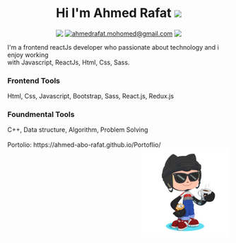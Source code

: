 
<h1 align="center">Hi I'm Ahmed Rafat <img src="https://raw.githubusercontent.com/MartinHeinz/MartinHeinz/master/wave.gif" width="30px"> 
  </h1>
  
<p align="center"> 
<a href = "https://www.linkedin.com/in/ahmed-rafat-a489301a2/"><img align="center" src="https://img.shields.io/badge/LinkedIn-0077B5?style=for-the-badge&logo=linkedin&logoColor=white" /></a>
<a href="https://accounts.google.com/SignOutOptions?hl=en-GB&continue=https://mail.google.com&service=mail" target="blank"><img align="center" src="https://img.shields.io/badge/Gmail-D14836?style=for-the-badge&logo=gmail&logoColor=white" alt="ahmedrafat.mohomed@gmail.com" /></a>
<a href="https://codepen.io/Ahmed-Abo-Rafat" target="blank"><img align="center" src="https://img.shields.io/badge/codepen-131417?style=for-the-badge&logo=codepen&logoColor=white" /></a> 
</p>

I'm a frontend reactJs developer who passionate about technology and i enjoy working <br>
with Javascript, ReactJs, Html, Css, Sass.

<div align="left" widht="70%">
<h3 align="left">Frontend Tools</h3>
Html, Css, Javascript, Bootstrap, Sass, React.js, Redux.js

<h3 align="left">Foundmental Tools</h3>
C++, Data structure, Algorithm, Problem Solving
<br> <br>
Portolio: https://ahmed-abo-rafat.github.io/Portoflio/
</div>

<div align="right" widht="25%">
        <img src="https://raw.githubusercontent.com/AhmedFathyDev/AhmedFathyDev/main/GitHub.png" alt="GitHub Octocat Drinking a Cup of Coffee" height="200">
</div>
